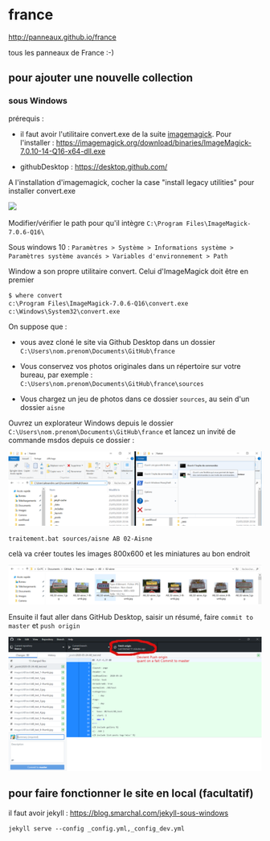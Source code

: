 # france

http://panneaux.github.io/france

tous les panneaux de France :-)

## pour ajouter une nouvelle collection

### sous Windows

prérequis :

- il faut avoir l'utilitaire convert.exe de la suite [imagemagick](https://imagemagick.org/script/download.php). Pour l'installer : https://imagemagick.org/download/binaries/ImageMagick-7.0.10-14-Q16-x64-dll.exe



- githubDesktop : https://desktop.github.com/

A l'installation d'imagemagick, cocher la case "install legacy utilities" pour installer convert.exe

<img src=imagemagick.png height=300>

Modifier/vérifier le path pour qu'il intègre `C:\Program Files\ImageMagick-7.0.6-Q16\`

Sous windows 10 :
``
Paramètres > Système > Informations système > Paramètres système avancés > Variables d'environnement > Path
``

Window a son propre utilitaire convert. Celui d'ImageMagick doit être en premier
```
$ where convert
c:\Program Files\ImageMagick-7.0.6-Q16\convert.exe
c:\Windows\System32\convert.exe
```

On suppose que :

- vous avez cloné le site via Github Desktop dans un dossier `C:\Users\nom.prenom\Documents\GitHub\france`

- Vous conservez vos photos originales dans un répertoire sur votre bureau, par exemple : `C:\Users\nom.prenom\Documents\GitHub\france\sources`

- Vous chargez un jeu de photos dans ce dossier `sources`, au sein d'un dossier `aisne`


Ouvrez un explorateur Windows depuis le dossier `C:\Users\nom.prenom\Documents\GitHub\france` et lancez un invité de commande msdos depuis ce dossier :

![inviteMSDOS](inviteMSDOS.png)
```
traitement.bat sources/aisne AB 02-Aisne
```
celà va créer toutes les images 800x600 et les miniatures au bon endroit

![images](images.png)

Ensuite il faut aller dans GitHub Desktop, saisir un résumé, faire `commit to master` et `push origin`

![publication](publication.png)

## pour faire fonctionner le site en local (facultatif)

il faut avoir jekyll : https://blog.smarchal.com/jekyll-sous-windows

```
jekyll serve --config _config.yml,_config_dev.yml
```
